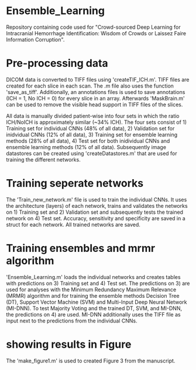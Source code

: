# Ensemble_Learning
Repository containing code used for "Crowd-sourced Deep Learning for Intracranial Hemorrhage Identification: Wisdom of Crowds or Laissez Faire Information Corruption".

# Pre-processing data
DICOM data is converted to TIFF files using 'createTIF_ICH.m'. TIFF files are created for each slice in each scan. The .m file also uses the function 'save_as_tiff'. Additionally, an annotations files is used to save annotations (ICH = 1, No ICH = 0) for every slice in an array. 
Afterwards 'MaskBrain.m' can be used to remove the visible head support in TIFF files of the slices.

All data is manually divided patient-wise into four sets in which the ratio ICH/NoICH is approximately similar (~34% ICH). The four sets consist of 1) Training set for individual CNNs (48% of all data), 2) Validation set for inidvidual CNNs (12% of all data), 3) Training set for ensemble learning methods (28% of all data), 4) Test set for both inidividual CNNs and ensemble learning methods (12% of all data). Subsequently image datastores can be created using 'createDatastores.m' that are used for training the different networks.

# Training seperate networks
The 'Train_new_network.m' file is used to train the individual CNNs. It uses the architecture (layers) of each network, trains and validates the networks on 1) Training set and 2) Validation set and subsequently tests the trained network on 4) Test set. Accuracy, sensitivity and specificity are saved in a struct for each network. All trained networks are saved.

# Training ensembles and mrmr algorithm
'Ensemble_Learning.m' loads the individual networks and creates tables with predictions on 3) Training set and 4) Test set. The predictions on 3) are used for analyses with the Minimum Redundancy Maximum Relevance (MRMR) algorithm and for training the ensemble methods Decision Tree (DT), Support Vector Machine (SVM) and Multi-Input Deep Neural Network (MI-DNN). To test Majority Voting and the trained DT, SVM, and MI-DNN, the predictions on 4) are used. MI-DNN additionally uses the TIFF file as input next to the predictions from the individual CNNs.

# showing results in Figure
The 'make_figure1.m' is used to created Figure 3 from the manuscript.
